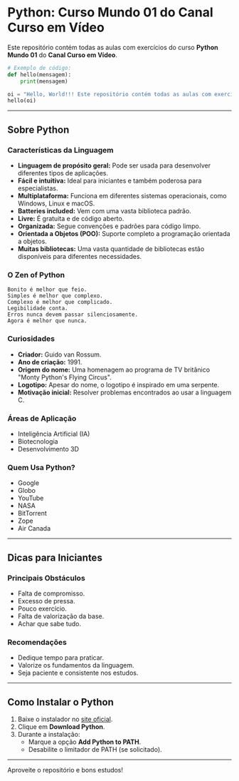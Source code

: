 # Python: Curso Mundo 01 do Canal Curso em Vídeo

Este repositório contém todas as aulas com exercícios do curso **Python Mundo 01** do **Canal Curso em Vídeo**.

```python
# Exemplo de código:
def hello(mensagem):
    print(mensagem)

oi = "Hello, World!!! Este repositório contém todas as aulas com exercícios do curso Python Mundo 01 do Canal Curso em Vídeo."
hello(oi)
```

---

## Sobre Python

### Características da Linguagem

- **Linguagem de propósito geral:** Pode ser usada para desenvolver diferentes tipos de aplicações.
- **Fácil e intuitiva:** Ideal para iniciantes e também poderosa para especialistas.
- **Multiplataforma:** Funciona em diferentes sistemas operacionais, como Windows, Linux e macOS.
- **Batteries included:** Vem com uma vasta biblioteca padrão.
- **Livre:** É gratuita e de código aberto.
- **Organizada:** Segue convenções e padrões para código limpo.
- **Orientada a Objetos (POO):** Suporte completo a programação orientada a objetos.
- **Muitas bibliotecas:** Uma vasta quantidade de bibliotecas estão disponíveis para diferentes necessidades.

### O Zen of Python

```plaintext
Bonito é melhor que feio.
Simples é melhor que complexo.
Complexo é melhor que complicado.
Legibilidade conta.
Erros nunca devem passar silenciosamente.
Agora é melhor que nunca.
```

### Curiosidades

- **Criador:** Guido van Rossum.
- **Ano de criação:** 1991.
- **Origem do nome:** Uma homenagem ao programa de TV britânico "Monty Python's Flying Circus".
- **Logotipo:** Apesar do nome, o logotipo é inspirado em uma serpente.
- **Motivação inicial:** Resolver problemas encontrados ao usar a linguagem C.

### Áreas de Aplicação

- Inteligência Artificial (IA)
- Biotecnologia
- Desenvolvimento 3D

### Quem Usa Python?

- Google
- Globo
- YouTube
- NASA
- BitTorrent
- Zope
- Air Canada

---

## Dicas para Iniciantes

### Principais Obstáculos

- Falta de compromisso.
- Excesso de pressa.
- Pouco exercício.
- Falta de valorização da base.
- Achar que sabe tudo.

### Recomendações

- Dedique tempo para praticar.
- Valorize os fundamentos da linguagem.
- Seja paciente e consistente nos estudos.

---

## Como Instalar o Python

1. Baixe o instalador no [site oficial](https://www.python.org/).
2. Clique em **Download Python**.
3. Durante a instalação:
   - Marque a opção **Add Python to PATH**.
   - Desabilite o limitador de PATH (se solicitado).

---

Aproveite o repositório e bons estudos!

